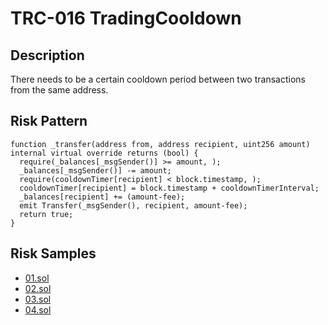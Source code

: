 
# TRC-016 TradingCooldown
## Description

There needs to be a certain cooldown period between two transactions from the same address.

## Risk Pattern

```solidity
function _transfer(address from, address recipient, uint256 amount) internal virtual override returns (bool) {
  require(_balances[_msgSender()] >= amount, );
  _balances[_msgSender()] -= amount;
  require(cooldownTimer[recipient] < block.timestamp, );
  cooldownTimer[recipient] = block.timestamp + cooldownTimerInterval;
  _balances[recipient] += (amount-fee);
  emit Transfer(_msgSender(), recipient, amount-fee);
  return true;
}
```

## Risk Samples
 
- [01.sol](https://github.com/cryptousersecurity/token-risk-classification/blob/main/src/TRC-016/samples/01.sol) 
- [02.sol](https://github.com/cryptousersecurity/token-risk-classification/blob/main/src/TRC-016/samples/02.sol) 
- [03.sol](https://github.com/cryptousersecurity/token-risk-classification/blob/main/src/TRC-016/samples/03.sol) 
- [04.sol](https://github.com/cryptousersecurity/token-risk-classification/blob/main/src/TRC-016/samples/04.sol)
